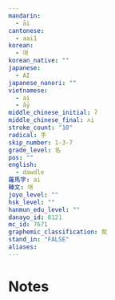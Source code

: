 ```yaml
---
mandarin:
  - āi
cantonese:
  - aai1
korean:
  - 애
korean_native: ""
japanese:
  - AI
japanese_nanori: ""
vietnamese:
  - ai
  - ẩy
middle_chinese_initial: ʔ
middle_chinese_final: ʌi
stroke_count: "10"
radical: 手
skip_number: 1-3-7
grade_level: 名
pos: ""
english:
  - dawdle
羅馬字: ai
韓文: 애
joyo_level: ""
hsk_level: ""
hanmun_edu_level: ""
danayo_id: 8121
mc_id: 7671
graphemic_classification: 矣
stand_in: "FALSE"
aliases:
---
```


# Notes
